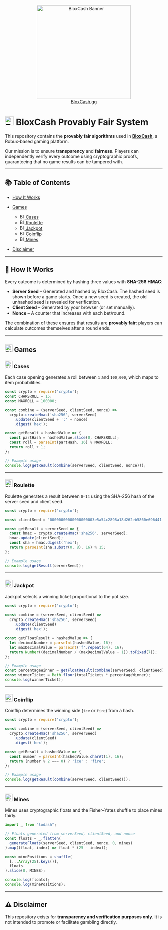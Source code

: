 <p align="center">
  <img src="https://avatars.githubusercontent.com/u/231414877?s=400&u=d04b4a160b96a60085dd60a3f7393ad66e782fdc&v=4" alt="BloxCash Banner" width="300"/>
  <br />
  <a href="bloxcash.gg">BloxCash.gg</a>
</p>

# <img src="https://bloxcash.gg/assets/favicon.ico" alt="BloxCash Icon" width="28"/> BloxCash Provably Fair System

This repository contains the **provably fair algorithms** used in **[BloxCash](bloxcash.gg)**, a Robux-based gaming platform.

Our mission is to ensure **transparency** and **fairness**. Players can independently verify every outcome using cryptographic proofs, guaranteeing that no game results can be tampered with.

---

## 📚 Table of Contents

* [How It Works](#-how-it-works)
* [Games](#-games)

  * [<img src="https://bloxcash.gg/assets/icons/cases.svg" alt="BloxCash Icon" width="15"/> Cases](#-cases)
  * [<img src="https://bloxcash.gg/assets/icons/roulette.svg" alt="BloxCash Icon" width="15"/> Roulette](#-roulette)
  * [<img src="https://bloxcash.gg/assets/icons/jackpot.svg" alt="BloxCash Icon" width="15"/> Jackpot](#-jackpot)
  * [<img src="https://bloxcash.gg/assets/icons/coinflip.svg" alt="BloxCash Icon" width="15"/> Coinflip](#-coinflip)
  * [<img src="https://bloxcash.gg/assets/icons/mines.svg" alt="BloxCash Icon" width="15"/> Mines](#-mines)
* [Disclaimer](#-disclaimer)

---

## 🔎 How It Works

Every outcome is determined by hashing three values with **SHA-256 HMAC**:

* **Server Seed** – Generated and hashed by BloxCash. The hashed seed is shown before a game starts. Once a new seed is created, the old unhashed seed is revealed for verification.
* **Client Seed** – Generated by your browser (or set manually).
* **Nonce** – A counter that increases with each bet/round.

The combination of these ensures that results are **provably fair**: players can calculate outcomes themselves after a round ends.

---

## <img src="https://bloxcash.gg/assets/icons/crash.svg" alt="BloxCash Icon" width="24"/> Games

### <img src="https://bloxcash.gg/assets/icons/cases.svg" alt="BloxCash Icon" width="24"/> Cases

Each case opening generates a roll between `1` and `100,000`, which maps to item probabilities.

```js
const crypto = require('crypto');
const CHARSROLL = 15;
const MAXROLL = 100000;

const combine = (serverSeed, clientSeed, nonce) =>
  crypto.createHmac('sha256', serverSeed)
    .update(clientSeed + ':' + nonce)
    .digest('hex');

const getResult = hashedValue => {
  const partHash = hashedValue.slice(0, CHARSROLL);
  const roll = parseInt(partHash, 16) % MAXROLL;
  return roll + 1;
};

// Example usage
console.log(getResult(combine(serverSeed, clientSeed, nonce)));
```

---

### <img src="https://bloxcash.gg/assets/icons/roulette.svg" alt="BloxCash Icon" width="24"/> Roulette

Roulette generates a result between `0–14` using the SHA-256 hash of the server seed and client seed.

```js
const crypto = require('crypto');

const clientSeed = "00000000000000000003e5a54c2898a18d262eb5860e696441f8a4ebbff03697";

const getResult = serverSeed => {
  const hmac = crypto.createHmac('sha256', serverSeed);
  hmac.update(clientSeed);
  const sha = hmac.digest('hex');
  return parseInt(sha.substr(0, 8), 16) % 15;
};

// Example usage
console.log(getResult(serverSeed));
```

---

### <img src="https://bloxcash.gg/assets/icons/jackpot.svg" alt="BloxCash Icon" width="24"/> Jackpot

Jackpot selects a winning ticket proportional to the pot size.

```js
const crypto = require('crypto');

const combine = (serverSeed, clientSeed) =>
  crypto.createHmac('sha256', serverSeed)
    .update(clientSeed)
    .digest('hex');

const getFloatResult = hashedValue => {
  let decimalNumber = parseInt(hashedValue, 16);
  let maxDecimalValue = parseInt('f'.repeat(64), 16);
  return Number((decimalNumber / (maxDecimalValue - 1)).toFixed(7));
};

// Example usage
const percentageWinner = getFloatResult(combine(serverSeed, clientSeed));
const winnerTicket = Math.floor(totalTickets * percentageWinner);
console.log(winnerTicket);
```

---

### <img src="https://bloxcash.gg/assets/icons/coinflip.svg" alt="BloxCash Icon" width="24"/> Coinflip

Coinflip determines the winning side (`ice` or `fire`) from a hash.

```js
const crypto = require('crypto');

const combine = (serverSeed, clientSeed) =>
  crypto.createHmac('sha256', serverSeed)
    .update(clientSeed)
    .digest('hex');

const getResult = hashedValue => {
  const number = parseInt(hashedValue.charAt(1), 16);
  return (number % 2 === 0) ? 'ice' : 'fire';
};

// Example usage
console.log(getResult(combine(serverSeed, clientSeed)));
```

---

### <img src="https://bloxcash.gg/assets/icons/mines.svg" alt="BloxCash Icon" width="24"/> Mines

Mines uses cryptographic floats and the Fisher–Yates shuffle to place mines fairly.

```js
import _ from "lodash";

// Floats generated from serverSeed, clientSeed, and nonce
const floats = _.flatten(
  generateFloats(serverSeed, clientSeed, nonce, 0, mines)
).map((float, index) => float * (25 - index));

const minePositions = shuffle(
  [...Array(25).keys()],
  floats
).slice(0, MINES);

console.log(floats);
console.log(minePositions);
```

---

## ⚠️ Disclaimer

This repository exists for **transparency and verification purposes only**.
It is not intended to promote or facilitate gambling directly.
